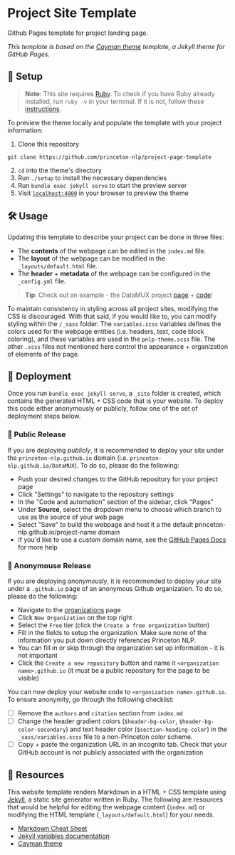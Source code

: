 # Project Site Template

Github Pages template for project landing page.

*This template is based on the [Cayman theme](https://github.com/pages-themes/cayman) template, a Jekyll theme for GitHub Pages.*

## 🚀 Setup
> **Note**: This site requires [Ruby](https://www.ruby-lang.org/). To check if you have Ruby already installed, run `ruby -v` in your terminal. If it is not, follow these [instructions](https://www.ruby-lang.org/en/documentation/installation/).

To preview the theme locally and populate the template with your project information:
1. Clone this repository
```
git clone https://github.com/princeton-nlp/project-page-template
```
2. `cd` into the theme's directory
3. Run `./setup` to install the necessary dependencies
4. Run `bundle exec jekyll serve` to start the preview server
5. Visit [`localhost:4000`](http://localhost:4000) in your browser to preview the theme

## 🛠️ Usage
Updating this template to describe your project can be done in three files:
* The **contents** of the webpage can be edited in the `index.md` file.
* The **layout** of the webpage can be modified in the `_layouts/default.html` file.
* The **header** + **metadata** of the webpage can be configured in the `_config.yml` file.

> **Tip**: Check out an example - the DataMUX project [page](https://princeton-nlp.github.io/DataMUX/) + [code](https://github.com/princeton-nlp/DataMUX/tree/website)!

To maintain consistency in styling across all project sites, modifying the CSS is discouraged. With that said, if you would like to, you can modify styling within the `/_sass` folder. The `variables.scss` variables defines the colors used for the webpage entities (i.e. headers, text, code block coloring), and these variables are used in the `pnlp-theme.scss` file. The other `.scss` files not mentioned here control the appearance + organization of elements of the page.

## 🚢 Deployment
Once you run `bundle exec jekyll serve`, a `_site` folder is created, which contains the generated HTML + CSS code that is your website. To deploy this code either anonymously or publicly, follow one of the set of deployment steps below.

### 👋 Public Release
If you are deploying *publicly*, it is recommended to deploy your site under the `princeton-nlp.github.io` domain (i.e. `princeton-nlp.github.io/DataMUX`). To do so, please do the following:
* Push your desired changes to the GitHub repository for your project page
* Click "Settings" to navigate to the repository settings
* In the "Code and automation" section of the sidebar, click "Pages"
* Under **Source**, select the dropdown menu to choose which branch to use as the source of your web page
* Select "Save" to build the webpage and host it a the default princeton-nlp.github.io/project-name domain
* If you'd like to use a custom domain name, see the [GitHub Pages Docs](https://docs.github.com/en/pages/configuring-a-custom-domain-for-your-github-pages-site) for more help

### 👤 Anonymouse Release
If you are deploying *anonymously*, it is recommended to deploy your site under a `.github.io`  page of an anonymous Github organization. To do so, please do the following:
* Navigate to the [organizations](https://github.com/settings/organizations) page
* Click `New Organization` on the top right
* Select the `Free` tier (click the `Create a free organization` button)
* Fill in the fields to setup the organization. Make sure none of the information you put down directly references Princeton NLP.
* You can fill in or skip through the organization set up information - it is not important
* Click the `Create a new repository` button and name it `<organization name>.github.io` (it must be a public repository for the page to be visible)

You can now deploy your website code to `<organization name>.github.io`. To ensure anonymity, go through the following checklist:
- [ ] Remove the `authors` and `citation` section from `index.md`
- [ ] Change the header gradient colors (`$header-bg-color`, `$header-bg-color-secondary`) and text header color (`$section-heading-color`) in the `_sass/variables.scss` file to a non-Princeton color scheme.
- [ ] Copy + paste the organization URL in an incognito tab. Check that your GitHub account is not publicly associated with the organization

## 📜 Resources
This website template renders Markdown in a HTML + CSS template using [Jekyll](https://jekyllrb.com/), a static site generator written in Ruby. The following are resources that would be helpful for editing the webpage content (`index.md`) or modifying the HTML template (`_layouts/default.html`) for your needs.

* [Markdown Cheat Sheet](https://www.markdownguide.org/basic-syntax/)
* [Jekyll variables documentation](https://jekyllrb.com/docs/variables/)
* [Cayman theme](https://github.com/pages-themes/cayman)
